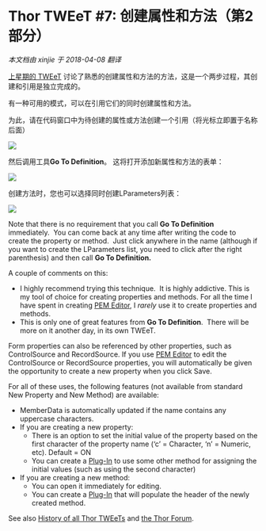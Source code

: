 ﻿Thor TWEeT #7: 创建属性和方法（第2部分）
===
_本文档由 xinjie 于 2018-04-08 翻译_

[上星期的 TWEeT](Tweet_06.md) 讨论了熟悉的创建属性和方法的方法，这是一个两步过程，其创建和引用是独立完成的。

有一种可用的模式，可以在引用它们的同时创建属性和方法。

为此，请在代码窗口中为待创建的属性或方法创建一个引用（将光标立即置于名称后面）

![](Images/Tweet7a.png)

然后调用工具**Go To Definition**。 这将打开添加新属性和方法的表单：

![](Images/Tweet7b.png)

创建方法时，您也可以选择同时创建LParameters列表：

![](Images/Tweet7c.png)

Note that there is no requirement that you call **Go To Definition** immediately.  You can come back at any time after writing the code to create the property or method.  Just click anywhere in the name (although if you want to create the LParameters list, you need to click after the right parenthesis) and then call **Go To Definition.**

A couple of comments on this:

*   I highly recommend trying this technique.  It is highly addictive. This is my tool of choice for creating properties and methods. For all the time I have spent in creating [PEM Editor](https://github.com/VFPX/PEMEditor), I *rarely* use it to create properties and methods.
*   This is only one of great features from **Go To Definition**.  There will be more on it another day, in its own TWEeT.

Form properties can also be referenced by other properties, such as ControlSource and RecordSource. If you use [PEM Editor](https://github.com/VFPX/PEMEditor) to edit the ControlSource or RecordSource properties, you will automatically be given the opportunity to create a new property when you click Save.

For all of these uses, the following features (not available from standard New Property and New Method) are available:

*   MemberData is automatically updated if the name contains any uppercase characters.
*   If you are creating a new property:
    *   There is an option to set the initial value of the property based on the first character of the property name (‘c’ = Character, ‘n’ = Numeric, etc). Default = ON
    *   You can create a [Plug-In](../Thor_add_plugins.md) to use some other method for assigning the initial values (such as using the second character)
*   If you are creating a new method:
    *   You can open it immediately for editing.
    *   You can create a [Plug-In](../Thor_add_plugins.md) that will populate the header of the newly created method. 

See also [History of all Thor TWEeTs](../TWEeTs.md) and [the Thor Forum](https://groups.google.com/forum/?fromgroups#!forum/FoxProThor).
